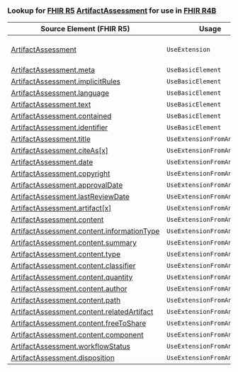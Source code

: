 ### Lookup for [FHIR R5](https://hl7.org/fhir/R5/) [ArtifactAssessment](https://hl7.org/fhir/R5/ArtifactAssessment.html) for use in [FHIR R4B](https://hl7.org/fhir/R4B/)

| Source Element (FHIR R5) | Usage | Target |
| -------------- | ----- | ------ |
| [ArtifactAssessment](https://hl7.org/fhir/R5/ArtifactAssessment.html#resource) | `UseExtension` | [http://hl7.org/fhir/5.0/StructureDefinition/extension-ArtifactAssessment](StructureDefinition-ext-R5-ArtifactAssessment.html) |
| [ArtifactAssessment.meta](https://hl7.org/fhir/R5/ArtifactAssessment.html#resource) | `UseBasicElement` | [Basic.meta](https://hl7.org/fhir/R4B/Basic.html#resource) |
| [ArtifactAssessment.implicitRules](https://hl7.org/fhir/R5/ArtifactAssessment.html#resource) | `UseBasicElement` | [Basic.implicitRules](https://hl7.org/fhir/R4B/Basic.html#resource) |
| [ArtifactAssessment.language](https://hl7.org/fhir/R5/ArtifactAssessment.html#resource) | `UseBasicElement` | [Basic.language](https://hl7.org/fhir/R4B/Basic.html#resource) |
| [ArtifactAssessment.text](https://hl7.org/fhir/R5/ArtifactAssessment.html#resource) | `UseBasicElement` | [Basic.text](https://hl7.org/fhir/R4B/Basic.html#resource) |
| [ArtifactAssessment.contained](https://hl7.org/fhir/R5/ArtifactAssessment.html#resource) | `UseBasicElement` | [Basic.contained](https://hl7.org/fhir/R4B/Basic.html#resource) |
| [ArtifactAssessment.identifier](https://hl7.org/fhir/R5/ArtifactAssessment.html#resource) | `UseBasicElement` | [Basic.identifier](https://hl7.org/fhir/R4B/Basic.html#resource) |
| [ArtifactAssessment.title](https://hl7.org/fhir/R5/ArtifactAssessment.html#resource) | `UseExtensionFromAncestor` | - |
| [ArtifactAssessment.citeAs[x]](https://hl7.org/fhir/R5/ArtifactAssessment.html#resource) | `UseExtensionFromAncestor` | - |
| [ArtifactAssessment.date](https://hl7.org/fhir/R5/ArtifactAssessment.html#resource) | `UseExtensionFromAncestor` | - |
| [ArtifactAssessment.copyright](https://hl7.org/fhir/R5/ArtifactAssessment.html#resource) | `UseExtensionFromAncestor` | - |
| [ArtifactAssessment.approvalDate](https://hl7.org/fhir/R5/ArtifactAssessment.html#resource) | `UseExtensionFromAncestor` | - |
| [ArtifactAssessment.lastReviewDate](https://hl7.org/fhir/R5/ArtifactAssessment.html#resource) | `UseExtensionFromAncestor` | - |
| [ArtifactAssessment.artifact[x]](https://hl7.org/fhir/R5/ArtifactAssessment.html#resource) | `UseExtensionFromAncestor` | - |
| [ArtifactAssessment.content](https://hl7.org/fhir/R5/ArtifactAssessment.html#resource) | `UseExtensionFromAncestor` | - |
| [ArtifactAssessment.content.informationType](https://hl7.org/fhir/R5/ArtifactAssessment.html#resource) | `UseExtensionFromAncestor` | - |
| [ArtifactAssessment.content.summary](https://hl7.org/fhir/R5/ArtifactAssessment.html#resource) | `UseExtensionFromAncestor` | - |
| [ArtifactAssessment.content.type](https://hl7.org/fhir/R5/ArtifactAssessment.html#resource) | `UseExtensionFromAncestor` | - |
| [ArtifactAssessment.content.classifier](https://hl7.org/fhir/R5/ArtifactAssessment.html#resource) | `UseExtensionFromAncestor` | - |
| [ArtifactAssessment.content.quantity](https://hl7.org/fhir/R5/ArtifactAssessment.html#resource) | `UseExtensionFromAncestor` | - |
| [ArtifactAssessment.content.author](https://hl7.org/fhir/R5/ArtifactAssessment.html#resource) | `UseExtensionFromAncestor` | - |
| [ArtifactAssessment.content.path](https://hl7.org/fhir/R5/ArtifactAssessment.html#resource) | `UseExtensionFromAncestor` | - |
| [ArtifactAssessment.content.relatedArtifact](https://hl7.org/fhir/R5/ArtifactAssessment.html#resource) | `UseExtensionFromAncestor` | - |
| [ArtifactAssessment.content.freeToShare](https://hl7.org/fhir/R5/ArtifactAssessment.html#resource) | `UseExtensionFromAncestor` | - |
| [ArtifactAssessment.content.component](https://hl7.org/fhir/R5/ArtifactAssessment.html#resource) | `UseExtensionFromAncestor` | - |
| [ArtifactAssessment.workflowStatus](https://hl7.org/fhir/R5/ArtifactAssessment.html#resource) | `UseExtensionFromAncestor` | - |
| [ArtifactAssessment.disposition](https://hl7.org/fhir/R5/ArtifactAssessment.html#resource) | `UseExtensionFromAncestor` | - |
